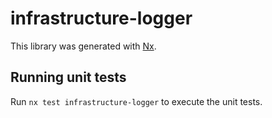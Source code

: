 # infrastructure-logger

This library was generated with [Nx](https://nx.dev).

## Running unit tests

Run `nx test infrastructure-logger` to execute the unit tests.
